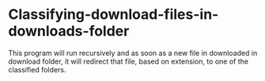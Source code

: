 # Classifying-download-files-in-downloads-folder
This program will run recursively and as soon as a new file in downloaded in download folder, it will redirect that file, based on extension, to one of the classified folders.
